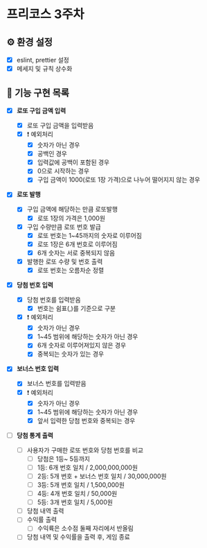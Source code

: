 # 프리코스 3주차

## ⚙️ 환경 설정

- [x] eslint, prettier 설정
- [x] 메세지 및 규칙 상수화

## 🚀 기능 구현 목록

- [x] **로또 구입 금액 입력**

  - [x] 로또 구입 금액을 입력받음
  - [x] ❗️ 예외처리
    - [x] 숫자가 아닌 경우
    - [x] 공백인 경우
    - [x] 입력값에 공백이 포함된 경우
    - [x] 0으로 시작하는 경우
    - [x] 구입 금액이 1000(로또 1장 가격)으로 나누어 떨어지지 않는 경우

- [x] **로또 발행**

  - [x] 구입 금액에 해당하는 만큼 로또발행
    - [x] 로또 1장의 가격은 1,000원
  - [x] 구입 수량만큼 로또 번호 발급
    - [x] 로또 번호는 1~45까지의 숫자로 이루어짐
    - [x] 로또 1장은 6개 번호로 이루어짐
    - [x] 6개 숫자는 서로 중복되지 않음
  - [x] 발행한 로또 수량 및 번호 출력
    - [x] 로또 번호는 오름차순 정렬

- [x] **당첨 번호 입력**

  - [x] 당첨 번호를 입력받음
    - [x] 번호는 쉼표(,)를 기준으로 구분
  - [x] ❗️ 예외처리
    - [x] 숫자가 아닌 경우
    - [x] 1~45 범위에 해당하는 숫자가 아닌 경우
    - [x] 6개 숫자로 이루어져있지 않은 경우
    - [x] 중복되는 숫자가 있는 경우

- [x] **보너스 번호 입력**

  - [x] 보너스 번호를 입력받음
  - [x] ❗️ 예외처리
    - [x] 숫자가 아닌 경우
    - [x] 1~45 범위에 해당하는 숫자가 아닌 경우
    - [x] 앞서 입력한 당첨 번호와 중복되는 경우

- [ ] **당첨 통계 출력**

  - [ ] 사용자가 구매한 로또 번호와 당첨 번호를 비교
    - [ ] 당첨은 1등~ 5등까지
    - [ ] 1등: 6개 번호 일치 / 2,000,000,000원
    - [ ] 2등: 5개 번호 + 보너스 번호 일치 / 30,000,000원
    - [ ] 3등: 5개 번호 일치 / 1,500,000원
    - [ ] 4등: 4개 번호 일치 / 50,000원
    - [ ] 5등: 3개 번호 일치 / 5,000원
  - [ ] 당첨 내역 출력
  - [ ] 수익률 출력
    - [ ] 수익륙은 소수점 둘째 자리에서 반올림
  - [ ] 당첨 내역 및 수익률을 출력 후, 게임 종료
